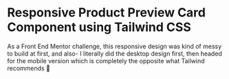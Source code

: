 # Responsive Product Preview Card Component using Tailwind CSS

As a Front End Mentor challenge, this responsive design was kind of messy to build at first, and also- I literally did the desktop design first, then headed for the mobile version which is completely the opposite what Tailwind recommends 🤦

